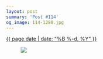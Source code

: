 ```yaml
---
layout: post
summary: 'Post #114'
og_image: 114-1280.jpg
---
```


<div class="post">
 <time>
  <a href="/114">
   {{ page.date | date: "%B %-d, %Y" }}
  </a>
 </time>
 <a href="/114">
  <figure data-taken="10/20/2013">
   <img sizes="(min-width: 700px) 50vw, calc(100vw - 2rem)" src="{{ site.assets_url }}/114-640.jpg" srcset="{{ site.assets_url }}/114-1280.jpg 1280w, {{ site.assets_url }}/114-960.jpg 960w, {{ site.assets_url }}/114-640.jpg 640w, {{ site.assets_url }}/114-320.jpg 320w"/>
  </figure>
 </a>
</div>
